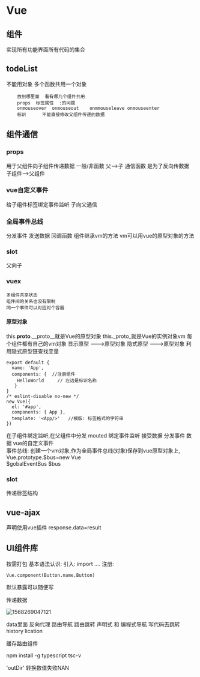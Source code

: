 # Vue
## 组件
实现所有功能界面所有代码的集合

## todeList
不能用对象 多个函数共用一个对象
```
    放到哪里面  看有哪几个组件共用  
    props  标签属性  :的问题
    onmouseover  onmouseout    onmmouseleave onmouseenter
    标识      不能直接修改父组件传递的数据   
```
## 组件通信
### props
用于父组件向子组件传递数据
一般/非函数  父-->子
通信函数  是为了反向传数据  子组件-->父组件
### vue自定义事件
给子组件标签绑定事件监听
子向父通信
### 全局事件总线
   分发事件 发送数据  回调函数     组件继承vm的方法   vm可以用vue的原型对象的方法
### slot 
父向子
### vuex
    多组件共享状态
    组件间的关系也没有限制  
    同一个事件可以对应对个容器 
#### 原型对象
this.__proto__.__proto__就是Vue的原型对象
this._proto_就是Vue的实例对象vm
每个组件都有自己的vm对象
显示原型 --->原型对象 
隐式原型 --->原型对象
利用隐式原型链查找变量
````
export default {
  name: 'App',
  components: {  //注册组件
    HelloWorld     // 左边是标识名称
   }
}
/* eslint-disable no-new */
new Vue({
  el: '#app',
  components: { App },
  template: '<App/>'   //模版: 标签格式的字符串
})
````
在子组件绑定监听,在父组件中分发
mouted  绑定事件监听  接受数据
       分发事件  数据
vue的自定义事件       
事件总线: 
创建一个vm对象,作为全局事件总线(对象)保存到vue原型对象上,
Vue.prototype.$bus=new Vue      
$gobalEventBus    $bus
### slot
传递标签结构

## vue-ajax
  声明使用vue插件
   response.data=result  
## UI组件库
   按需打包
   基本语法认识:
   引入:  import ....
   注册:  
   ````
   Vue.component(Button.name,Button)
   ````
   默认暴露可以随便写

   传递数据

![1568269047121](C:\Users\lenovo\AppData\Roaming\Typora\typora-user-images\1568269047121.png)

data里面   反向代理
路由导航   路由跳转
声明式 和 编程式导航  写代码去跳转 history lication

缓存路由组件
<keep-alive></keep-alive> 


npm install -g typescript
tsc-v

'outDir' 
转换数值失败NAN